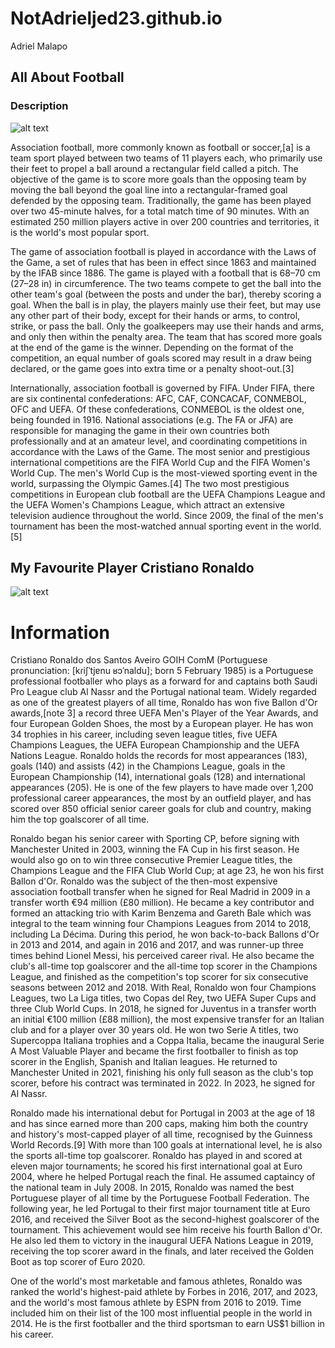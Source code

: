 # NotAdrieljed23.github.io
Adriel Malapo

## **All About Football**
### Description
![alt text](https://upload.wikimedia.org/wikipedia/commons/4/42/Football_in_Bloomington%2C_Indiana%2C_1995.jpg)



Association football, more commonly known as football or soccer,[a] is a team sport played between two teams of 11 players each, who primarily use their feet to propel a ball around a rectangular field called a pitch. The objective of the game is to score more goals than the opposing team by moving the ball beyond the goal line into a rectangular-framed goal defended by the opposing team. Traditionally, the game has been played over two 45-minute halves, for a total match time of 90 minutes. With an estimated 250 million players active in over 200 countries and territories, it is the world's most popular sport.

The game of association football is played in accordance with the Laws of the Game, a set of rules that has been in effect since 1863 and maintained by the IFAB since 1886. The game is played with a football that is 68–70 cm (27–28 in) in circumference. The two teams compete to get the ball into the other team's goal (between the posts and under the bar), thereby scoring a goal. When the ball is in play, the players mainly use their feet, but may use any other part of their body, except for their hands or arms, to control, strike, or pass the ball. Only the goalkeepers may use their hands and arms, and only then within the penalty area. The team that has scored more goals at the end of the game is the winner. Depending on the format of the competition, an equal number of goals scored may result in a draw being declared, or the game goes into extra time or a penalty shoot-out.[3]

Internationally, association football is governed by FIFA. Under FIFA, there are six continental confederations: AFC, CAF, CONCACAF, CONMEBOL, OFC and UEFA. Of these confederations, CONMEBOL is the oldest one, being founded in 1916. National associations (e.g. The FA or JFA) are responsible for managing the game in their own countries both professionally and at an amateur level, and coordinating competitions in accordance with the Laws of the Game. The most senior and prestigious international competitions are the FIFA World Cup and the FIFA Women's World Cup. The men's World Cup is the most-viewed sporting event in the world, surpassing the Olympic Games.[4] The two most prestigious competitions in European club football are the UEFA Champions League and the UEFA Women's Champions League, which attract an extensive television audience throughout the world. Since 2009, the final of the men's tournament has been the most-watched annual sporting event in the world.[5]



## **My Favourite Player Cristiano Ronaldo**
![alt text](https://media.cnn.com/api/v1/images/stellar/prod/230621042149-01-cristiano-ronaldo-euro-200-apps-062023-restricted.jpg?c=16x9&q=h_720,w_1280,c_fill)


# **Information**
 Cristiano Ronaldo dos Santos Aveiro GOIH ComM (Portuguese pronunciation: [kɾiʃˈtjɐnu ʁɔˈnaldu]; born 5 February 1985) is a Portuguese professional footballer who plays as a forward for and captains both Saudi Pro League club Al Nassr and the Portugal national team. Widely regarded as one of the greatest players of all time, Ronaldo has won five Ballon d'Or awards,[note 3] a record three UEFA Men's Player of the Year Awards, and four European Golden Shoes, the most by a European player. He has won 34 trophies in his career, including seven league titles, five UEFA Champions Leagues, the UEFA European Championship and the UEFA Nations League. Ronaldo holds the records for most appearances (183), goals (140) and assists (42) in the Champions League, goals in the European Championship (14), international goals (128) and international appearances (205). He is one of the few players to have made over 1,200 professional career appearances, the most by an outfield player, and has scored over 850 official senior career goals for club and country, making him the top goalscorer of all time.

Ronaldo began his senior career with Sporting CP, before signing with Manchester United in 2003, winning the FA Cup in his first season. He would also go on to win three consecutive Premier League titles, the Champions League and the FIFA Club World Cup; at age 23, he won his first Ballon d'Or. Ronaldo was the subject of the then-most expensive association football transfer when he signed for Real Madrid in 2009 in a transfer worth €94 million (£80 million). He became a key contributor and formed an attacking trio with Karim Benzema and Gareth Bale which was integral to the team winning four Champions Leagues from 2014 to 2018, including La Décima. During this period, he won back-to-back Ballons d'Or in 2013 and 2014, and again in 2016 and 2017, and was runner-up three times behind Lionel Messi, his perceived career rival. He also became the club's all-time top goalscorer and the all-time top scorer in the Champions League, and finished as the competition's top scorer for six consecutive seasons between 2012 and 2018. With Real, Ronaldo won four Champions Leagues, two La Liga titles, two Copas del Rey, two UEFA Super Cups and three Club World Cups. In 2018, he signed for Juventus in a transfer worth an initial €100 million (£88 million), the most expensive transfer for an Italian club and for a player over 30 years old. He won two Serie A titles, two Supercoppa Italiana trophies and a Coppa Italia, became the inaugural Serie A Most Valuable Player and became the first footballer to finish as top scorer in the English, Spanish and Italian leagues. He returned to Manchester United in 2021, finishing his only full season as the club's top scorer, before his contract was terminated in 2022. In 2023, he signed for Al Nassr.

Ronaldo made his international debut for Portugal in 2003 at the age of 18 and has since earned more than 200 caps, making him both the country and history's most-capped player of all time, recognised by the Guinness World Records.[9] With more than 100 goals at international level, he is also the sports all-time top goalscorer. Ronaldo has played in and scored at eleven major tournaments; he scored his first international goal at Euro 2004, where he helped Portugal reach the final. He assumed captaincy of the national team in July 2008. In 2015, Ronaldo was named the best Portuguese player of all time by the Portuguese Football Federation. The following year, he led Portugal to their first major tournament title at Euro 2016, and received the Silver Boot as the second-highest goalscorer of the tournament. This achievement would see him receive his fourth Ballon d'Or. He also led them to victory in the inaugural UEFA Nations League in 2019, receiving the top scorer award in the finals, and later received the Golden Boot as top scorer of Euro 2020.

One of the world's most marketable and famous athletes, Ronaldo was ranked the world's highest-paid athlete by Forbes in 2016, 2017, and 2023, and the world's most famous athlete by ESPN from 2016 to 2019. Time included him on their list of the 100 most influential people in the world in 2014. He is the first footballer and the third sportsman to earn US$1 billion in his career.
